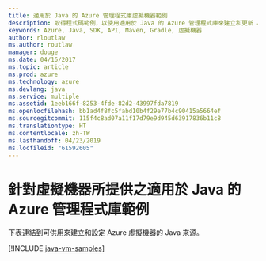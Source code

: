 ```yaml
---
title: 適用於 Java 的 Azure 管理程式庫虛擬機器範例
description: 取得程式碼範例，以使用適用於 Java 的 Azure 管理程式庫來建立和更新 Azure 虛擬機器
keywords: Azure, Java, SDK, API, Maven, Gradle, 虛擬機器
author: rloutlaw
ms.author: routlaw
manager: douge
ms.date: 04/16/2017
ms.topic: article
ms.prod: azure
ms.technology: azure
ms.devlang: java
ms.service: multiple
ms.assetid: 1eeb166f-8253-4fde-82d2-43997fda7819
ms.openlocfilehash: bb1ad4f8fc5fabd10b4f29e77b4c90415a5664ef
ms.sourcegitcommit: 115f4c8ad07a11f17d79e9d945d63917836b11c8
ms.translationtype: HT
ms.contentlocale: zh-TW
ms.lasthandoff: 04/23/2019
ms.locfileid: "61592605"
---
```

# <a name="azure-management-libraries-for-java-samples-for-virtual-machines"></a>針對虛擬機器所提供之適用於 Java 的 Azure 管理程式庫範例

下表連結到可供用來建立和設定 Azure 虛擬機器的 Java 來源。

[!INCLUDE [java-vm-samples](includes/java-vm-samples.md)]